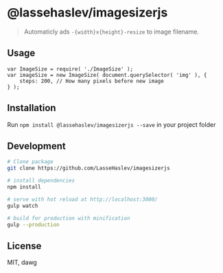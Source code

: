 # @lassehaslev/imagesizerjs
> Automaticly ads ```-{width}x{height}-resize``` to image filename.

## Usage
```
var ImageSize = require( './ImageSize' );
var imageSize = new ImageSize( document.querySelector( 'img' ), {
    steps: 200, // How many pixels before new image
} );
```

## Installation

Run ```npm install @lassehaslev/imagesizerjs --save``` in your project folder


## Development
``` bash
# Clone package
git clone https://github.com/LasseHaslev/imagesizerjs

# install dependencies
npm install

# serve with hot reload at http://localhost:3000/
gulp watch

# build for production with minification
gulp --production
```

## License

MIT, dawg
